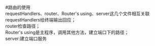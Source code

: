 #路由的使用  
requestHandlers、router、Router's using、server这几个文件相互关联  
requestHandlers给终端输出回应；  
router检查路径；  
Router's using是主程序，调用其他方法，建立端口下的路径；  
server:建立端口服务
